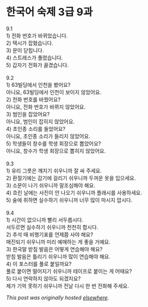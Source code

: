 # 한국어 숙제 3급 9과

<p>9.1<br>1) 전화 번호가 바뀌었습니다.<br>2) 택시가 잡혔습니다.<br>3) 문이 닫힙니다.<br>4) 스트레스가 풀렸습니다.<br>5) 갑자기 전화가 끓겼습니다.<br><br>9.2<br>1) 63빌딩에서 인천을 봤어요?<br>아니요, 63빌딩에서 인천이 보이지 않았어요.<br>2) 전화 번호를 바꿨어요?<br>아니요, 전화 번호가 바뀌지 않았어요.<br>3) 범인을 잡았어요?<br>아니요, 범인이 잡히지 않았어요.<br>4) 초인종 소리를 들었어요?<br>아니요, 초인종 소리가 들리지 않았어요.<br>5) 학생들이 창수를 학생 회장으로 뽑았어요?<br>아니요, 창수가 학생 회장으로 뽑히지 않았어요.<br><br>9.3<br>1) 유리 그릇은 깨지기 쉬우니까 잘 싸 주세요.<br>2) 환절기에는 감기에 걸리기 쉬우니까 두꺼운 옷을 입으세요.<br>3) 소문이 나기 쉬우니까 말조심해야 해요.<br>4) 흐린 날에는 사진이 안 나오기 쉬우니까 플래시를 사용하세요.<br>5) 술에 취하면 실수하기 쉬우니까 너무 많이 마시지 맙시다.<br><br>9.4<br>1) 시간이 없으니까 빨리 서두릅시다.<br>서두르면 실수하기 쉬우니까 천천히 합시다.<br>2) 추석 때 비행기표를 언제쯤 사야 해요?<br>매진되기 쉬우니까 미리 예매하는 게 좋을 거예요.<br>3) 한국말 받침 발음은 어떻게 연습해야 해요?<br>받침 발음은 틀리기 쉬우니까 많이 연습해야 해요.<br>4) 이 포스터를 풀로 붙일까요?<br>풀로 붙이면 떨어지기 쉬우니까 테이프로 붙이는 게 어때요?<br>5) 다시 연락하지 않아도 되겠지요?<br>제가 기억 못하기 쉬우니까 전날 다시 한 번 전화해 주세요.</p>


*This post was originally hosted [elsewhere](http://planspace.blogspot.com/2009/04/3-9.html).*
